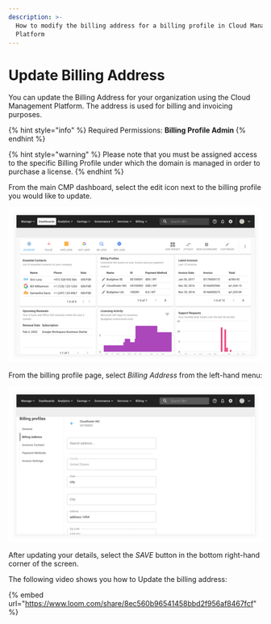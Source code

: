 ```yaml
---
description: >-
  How to modify the billing address for a billing profile in Cloud Management
  Platform
---
```


# Update Billing Address

You can update the Billing Address for your organization using the Cloud Management Platform. The address is used for billing and invoicing purposes.

{% hint style="info" %}
Required Permissions: **Billing Profile Admin**
{% endhint %}

{% hint style="warning" %}
Please note that you must be assigned access to the specific Billing Profile under which the domain is managed in order to purchase a license.
{% endhint %}

From the main CMP dashboard, select the edit icon next to the billing profile you would like to update.

![A screenshot of the CMP dashboard](../.gitbook/assets/cmp-dashboard.png)

From the billing profile page, select _Billing Address_ from the left-hand menu:

![A screenshot of the _Billing Address_ screen](../.gitbook/assets/cmp-billing-address-screen.png)

After updating your details, select the _SAVE_ button in the bottom right-hand corner of the screen.

The following video shows you how to Update the billing address:

{% embed url="https://www.loom.com/share/8ec560b96541458bbd2f956af8467fcf" %}
